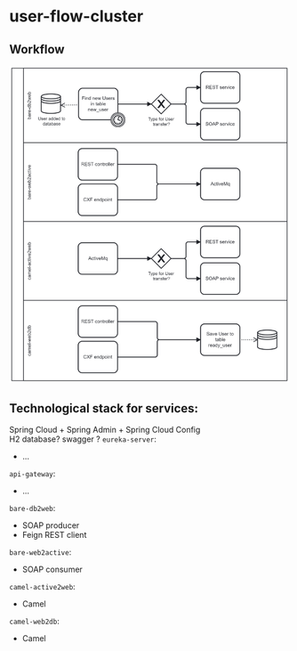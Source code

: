 # user-flow-cluster


## Workflow
![process.png](.assets/process.png)

## Technological stack for services:
Spring Cloud + Spring Admin + Spring Cloud Config  
H2 database?
swagger ?
`eureka-server`:
- ...

`api-gateway`:
- ...

`bare-db2web`:
- SOAP producer
- Feign REST client

`bare-web2active`:
- SOAP consumer

`camel-active2web`:
- Camel

`camel-web2db`:
- Camel